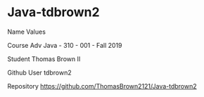 # Java-tdbrown2
Name  Values


Course  Adv Java - 310 - 001 - Fall 2019


Student Thomas Brown II


Github User tdbrown2


Repository https://github.com/ThomasBrown2121/Java-tdbrown2

